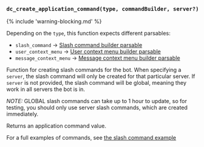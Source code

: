 ### `dc_create_application_command(type, commandBuilder, server?)`

{% include 'warning-blocking.md' %}

Depending on the `type`, this function expects different parsables:

* `slash_command` -> [Slash command builder parsable](/parsables/commands/slash-command-builder.md)
* `user_context_menu` -> [User context menu builder parsable](/parsables/commands/user-context-menu-builder.md)
* `message_context_menu` -> [Message context menu builder parsable](/parsables/commands/message-context-menu-builder.md)

Function for creating slash commands for the bot.
When specifying a `server`, the slash command will only be created for that particular server.
If `server` is not provided, the slash command will be global, meaning they work in all servers the bot is in.

*NOTE:* GLOBAL slash commands can take up to 1 hour to update, so for testing,
you should only use server slash commands, which are created immediately.

Returns an application command value.

For a full examples of commands, see [the slash command example](/../examples/slash-commands.md)